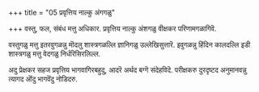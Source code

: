 +++
title = "05 प्रवृत्तिय नाल्कु अंगगळु"

+++
वस्तु, फल, संबंध मत्तु अधिकार. प्रवृत्तिय नाल्कु अंशगळु वीक्षकर परिणामगळागिवॆ.

वस्तुगळु मत्तु इतरवुगळन्नु मॊदलु शास्त्रगळल्लि ज्ञानिगळु उल्लेखिसुत्तारॆ. इवुगळन्नु हिंदिन कालदल्लि इडी शास्त्रगळु मत्तु वेदगळु निर्धरिसिरलिल्ल.

अदु प्रेक्षकर सहज प्रवृत्तिय भागवागिरबहुदु, आदरॆ अर्थद बग्गॆ संदेहविदॆ. परीक्षकरु दुरदृष्टद अनुमानवन्नु त्यागद ऒंदु भागवॆंदु नोडिदरु.

